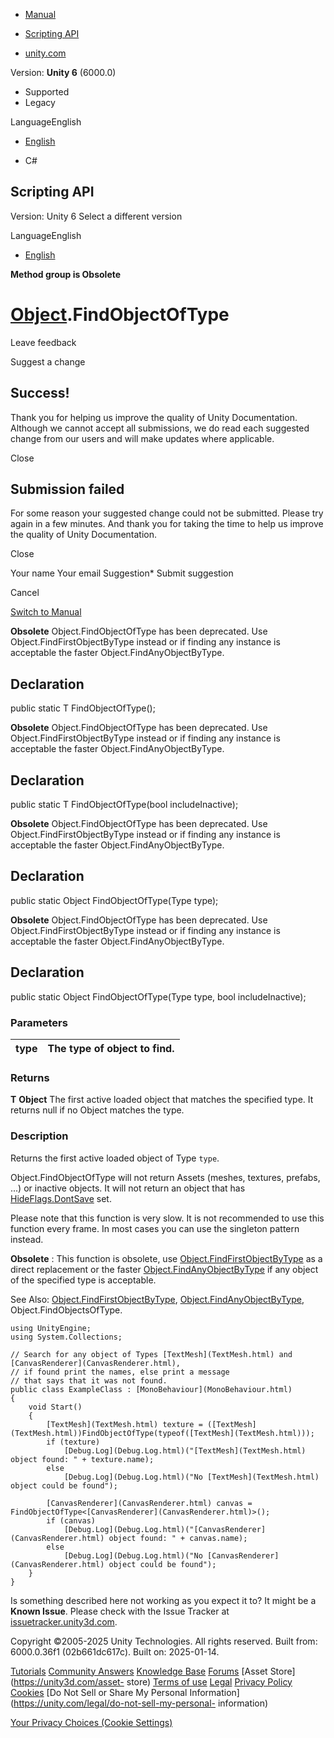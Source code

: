 [ ]()

  * [Manual](../Manual/index.html)
  * [Scripting API](../ScriptReference/index.html)

  * [unity.com](https://unity.com/)

Version: **Unity 6** (6000.0)

  * Supported
  * Legacy

LanguageEnglish

  * [English]()

  * C#

[ ](https://docs.unity3d.com)

## Scripting API

Version: Unity 6 Select a different version

LanguageEnglish

  * [English]()

**Method group is Obsolete**  

#  [Object](Object.html).FindObjectOfType

Leave feedback

Suggest a change

## Success!

Thank you for helping us improve the quality of Unity Documentation. Although
we cannot accept all submissions, we do read each suggested change from our
users and will make updates where applicable.

Close

## Submission failed

For some reason your suggested change could not be submitted. Please <a>try
again</a> in a few minutes. And thank you for taking the time to help us
improve the quality of Unity Documentation.

Close

Your name Your email Suggestion* Submit suggestion

Cancel

[Switch to Manual](../Manual/class-Object.html "Go to Object Component in the
Manual")

**Obsolete** Object.FindObjectOfType has been deprecated. Use
Object.FindFirstObjectByType instead or if finding any instance is acceptable
the faster Object.FindAnyObjectByType.

## Declaration

public static T FindObjectOfType();

**Obsolete** Object.FindObjectOfType has been deprecated. Use
Object.FindFirstObjectByType instead or if finding any instance is acceptable
the faster Object.FindAnyObjectByType.

## Declaration

public static T FindObjectOfType(bool includeInactive);

**Obsolete** Object.FindObjectOfType has been deprecated. Use
Object.FindFirstObjectByType instead or if finding any instance is acceptable
the faster Object.FindAnyObjectByType.

## Declaration

public static Object FindObjectOfType(Type type);

**Obsolete** Object.FindObjectOfType has been deprecated. Use
Object.FindFirstObjectByType instead or if finding any instance is acceptable
the faster Object.FindAnyObjectByType.

## Declaration

public static Object FindObjectOfType(Type type, bool includeInactive);

### Parameters

type | The type of object to find.  
---|---  
  
### Returns

**T** **Object** The first active loaded object that matches the specified
type. It returns null if no Object matches the type.

### Description

Returns the first active loaded object of Type `type`.

Object.FindObjectOfType will not return Assets (meshes, textures, prefabs,
...) or inactive objects. It will not return an object that has
[HideFlags.DontSave](HideFlags.DontSave.html) set.  
  
Please note that this function is very slow. It is not recommended to use this
function every frame. In most cases you can use the singleton pattern instead.  
  
**Obsolete** : This function is obsolete, use
[Object.FindFirstObjectByType](Object.FindFirstObjectByType.html) as a direct
replacement or the faster
[Object.FindAnyObjectByType](Object.FindAnyObjectByType.html) if any object of
the specified type is acceptable.  
  
See Also: [Object.FindFirstObjectByType](Object.FindFirstObjectByType.html),
[Object.FindAnyObjectByType](Object.FindAnyObjectByType.html),
Object.FindObjectsOfType.

    
    
    using UnityEngine;
    using System.Collections;  
      
    // Search for any object of Types [TextMesh](TextMesh.html) and [CanvasRenderer](CanvasRenderer.html),
    // if found print the names, else print a message
    // that says that it was not found.
    public class ExampleClass : [MonoBehaviour](MonoBehaviour.html)
    {
        void Start()
        {
            [TextMesh](TextMesh.html) texture = ([TextMesh](TextMesh.html))FindObjectOfType(typeof([TextMesh](TextMesh.html)));
            if (texture)
                [Debug.Log](Debug.Log.html)("[TextMesh](TextMesh.html) object found: " + texture.name);
            else
                [Debug.Log](Debug.Log.html)("No [TextMesh](TextMesh.html) object could be found");  
      
            [CanvasRenderer](CanvasRenderer.html) canvas = FindObjectOfType<[CanvasRenderer](CanvasRenderer.html)>();
            if (canvas)
                [Debug.Log](Debug.Log.html)("[CanvasRenderer](CanvasRenderer.html) object found: " + canvas.name);
            else
                [Debug.Log](Debug.Log.html)("No [CanvasRenderer](CanvasRenderer.html) object could be found");
        }
    }
    

Is something described here not working as you expect it to? It might be a
**Known Issue**. Please check with the Issue Tracker at
[issuetracker.unity3d.com](https://issuetracker.unity3d.com).

Copyright ©2005-2025 Unity Technologies. All rights reserved. Built from:
6000.0.36f1 (02b661dc617c). Built on: 2025-01-14.

[Tutorials](https://unity3d.com/learn) [Community
Answers](https://answers.unity3d.com) [Knowledge
Base](https://support.unity3d.com/hc/en-us)
[Forums](https://forum.unity3d.com) [Asset Store](https://unity3d.com/asset-
store) [Terms of use](https://docs.unity3d.com/Manual/TermsOfUse.html)
[Legal](https://unity.com/legal) [Privacy
Policy](https://unity.com/legal/privacy-policy)
[Cookies](https://unity.com/legal/cookie-policy) [Do Not Sell or Share My
Personal Information](https://unity.com/legal/do-not-sell-my-personal-
information)

[Your Privacy Choices (Cookie Settings)](javascript:void\(0\);)

